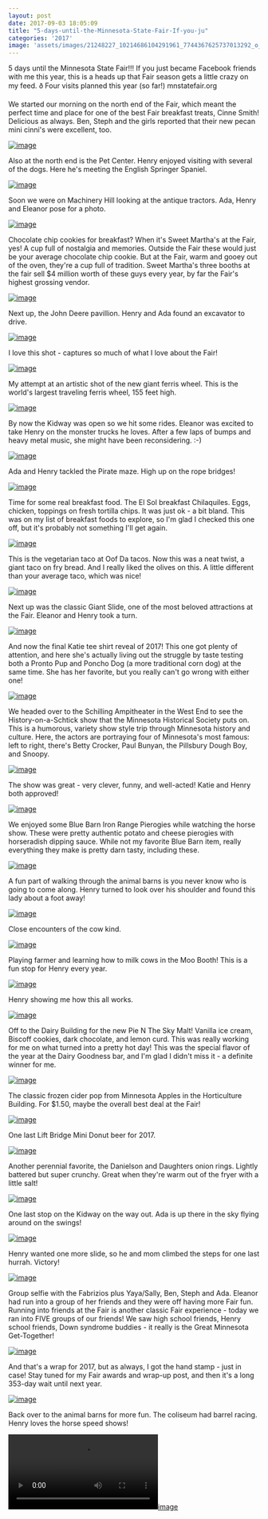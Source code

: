 ```yaml
---
layout: post
date: 2017-09-03 18:05:09
title: "5-days-until-the-Minnesota-State-Fair-If-you-ju"
categories: '2017'
image: 'assets/images/21248227_10214686104291961_7744367625737013292_o_10214686104291961.jpg'
---
```


5 days until the Minnesota State Fair!!! If you just became Facebook friends with me this year, this is a heads up that Fair season gets a little crazy on my feed. ð Four visits planned this year (so far!) mnstatefair.org

We started our morning on the north end of the Fair, which meant the perfect time and place for one of the best Fair breakfast treats, Cinne Smith! Delicious as always. Ben, Steph and the girls reported that their new pecan mini cinni's were excellent, too.

[![image](/assets/images/21248227_10214686104291961_7744367625737013292_o_10214686104291961.jpg)](/assets/images/21248227_10214686104291961_7744367625737013292_o_10214686104291961.jpg)

Also at the north end is the Pet Center. Henry enjoyed visiting with several of the dogs. Here he's meeting the English Springer Spaniel.

[![image](/assets/images/21273692_10214686104171958_4791060548588187716_o_10214686104171958.jpg)](/assets/images/21273692_10214686104171958_4791060548588187716_o_10214686104171958.jpg)

Soon we were on Machinery Hill looking at the antique tractors. Ada, Henry and Eleanor pose for a photo.

[![image](/assets/images/21316392_10214686112652170_3087619638959385778_o_10214686112652170.jpg)](/assets/images/21316392_10214686112652170_3087619638959385778_o_10214686112652170.jpg)

Chocolate chip cookies for breakfast? When it's Sweet Martha's at the Fair, yes! A cup full of nostalgia and memories. Outside the Fair these would just be your average chocolate chip cookie. But at the Fair, warm and gooey out of the oven, they're a cup full of tradition. Sweet Martha's three booths at the fair sell $4 million worth of these guys every year, by far the Fair's highest grossing vendor.

[![image](/assets/images/21273375_10214686101811899_8440961442201943131_o_10214686101811899.jpg)](/assets/images/21273375_10214686101811899_8440961442201943131_o_10214686101811899.jpg)

Next up, the John Deere pavillion. Henry and Ada found an excavator to drive.

[![image](/assets/images/21199570_10214686109492091_3480527107945566951_o_10214686109492091.jpg)](/assets/images/21199570_10214686109492091_3480527107945566951_o_10214686109492091.jpg)

I love this shot - captures so much of what I love about the Fair!

[![image](/assets/images/21316236_10214686111532142_1534376351268669816_o_10214686111532142.jpg)](/assets/images/21316236_10214686111532142_1534376351268669816_o_10214686111532142.jpg)

My attempt at an artistic shot of the new giant ferris wheel. This is the world's largest traveling ferris wheel, 155 feet high.

[![image](/assets/images/21272820_10214686111012129_804007990176980550_o_10214686111012129.jpg)](/assets/images/21272820_10214686111012129_804007990176980550_o_10214686111012129.jpg)

By now the Kidway was open so we hit some rides. Eleanor was excited to take Henry on the monster trucks he loves. After a few laps of bumps and heavy metal music, she might have been reconsidering. :-)

[![image](/assets/images/21273588_10214686111692146_8579302653155911894_o_10214686111692146.jpg)](/assets/images/21273588_10214686111692146_8579302653155911894_o_10214686111692146.jpg)

Ada and Henry tackled the Pirate maze. High up on the rope bridges!

[![image](/assets/images/21319035_10214686112452165_1157546141269295156_o_10214686112452165.jpg)](/assets/images/21319035_10214686112452165_1157546141269295156_o_10214686112452165.jpg)

Time for some real breakfast food. The El Sol breakfast Chilaquiles. Eggs, chicken, toppings on fresh tortilla chips. It was just ok - a bit bland. This was on my list of breakfast foods to explore, so I'm glad I checked this one off, but it's probably not something I'll get again.

[![image](/assets/images/21273089_10214686103931952_2203757032393447987_o_10214686103931952.jpg)](/assets/images/21273089_10214686103931952_2203757032393447987_o_10214686103931952.jpg)

This is the vegetarian taco at Oof Da tacos. Now this was a neat twist, a giant taco on fry bread. And I really liked the olives on this. A little different than your average taco, which was nice!

[![image](/assets/images/21319061_10214686101571893_4994430301172915184_o_10214686101571893.jpg)](/assets/images/21319061_10214686101571893_4994430301172915184_o_10214686101571893.jpg)

Next up was the classic Giant Slide, one of the most beloved attractions at the Fair. Eleanor and Henry took a turn.

[![image](/assets/images/21272793_10214686110492116_2720234630252871793_o_10214686110492116.jpg)](/assets/images/21272793_10214686110492116_2720234630252871793_o_10214686110492116.jpg)

And now the final Katie tee shirt reveal of 2017! This one got plenty of attention, and here she's actually living out the struggle by taste testing both a Pronto Pup and Poncho Dog (a more traditional corn dog) at the same time. She has her favorite, but you really can't go wrong with either one!

[![image](/assets/images/21248458_10214686106132007_4990916045257046147_o_10214686106132007.jpg)](/assets/images/21248458_10214686106132007_4990916045257046147_o_10214686106132007.jpg)

We headed over to the Schilling Ampitheater in the West End to see the History-on-a-Schtick show that the Minnesota Historical Society puts on. This is a humorous, variety show style trip through Minnesota history and culture. Here, the actors are portraying four of Minnesota's most famous: left to right, there's Betty Crocker, Paul Bunyan, the Pillsbury Dough Boy, and Snoopy.

[![image](/assets/images/21273658_10214686108372063_7919534667478136140_o_10214686108372063.jpg)](/assets/images/21273658_10214686108372063_7919534667478136140_o_10214686108372063.jpg)

The show was great - very clever, funny, and well-acted! Katie and Henry both approved!

[![image](/assets/images/21248454_10214686099331837_2054825372569575705_o_10214686099331837.jpg)](/assets/images/21248454_10214686099331837_2054825372569575705_o_10214686099331837.jpg)

We enjoyed some Blue Barn Iron Range Pierogies while watching the horse show. These were pretty authentic potato and cheese pierogies with horseradish dipping sauce. While not my favorite Blue Barn item, really everything they make is pretty darn tasty, including these.

[![image](/assets/images/21273737_10214686101331887_1941189356412312235_o_10214686101331887.jpg)](/assets/images/21273737_10214686101331887_1941189356412312235_o_10214686101331887.jpg)

A fun part of walking through the animal barns is you never know who is going to come along. Henry turned to look over his shoulder and found this lady about a foot away!

[![image](/assets/images/21248607_10214686107652045_503225838606965029_o_10214686107652045.jpg)](/assets/images/21248607_10214686107652045_503225838606965029_o_10214686107652045.jpg)

Close encounters of the cow kind.

[![image](/assets/images/21318995_10214686109412089_4636897864412760075_o_10214686109412089.jpg)](/assets/images/21318995_10214686109412089_4636897864412760075_o_10214686109412089.jpg)

Playing farmer and learning how to milk cows in the Moo Booth! This is a fun stop for Henry every year.

[![image](/assets/images/21248397_10214686100011854_7106561163828246137_o_10214686100011854.jpg)](/assets/images/21248397_10214686100011854_7106561163828246137_o_10214686100011854.jpg)

Henry showing me how this all works.

[![image](/assets/images/21273276_10214686110572118_6212891520322831052_o_10214686110572118.jpg)](/assets/images/21273276_10214686110572118_6212891520322831052_o_10214686110572118.jpg)

Off to the Dairy Building for the new Pie N The Sky Malt! Vanilla ice cream, Biscoff cookies, dark chocolate, and lemon curd. This was really working for me on what turned into a pretty hot day! This was the special flavor of the year at the Dairy Goodness bar, and I'm glad I didn't miss it - a definite winner for me.

[![image](/assets/images/21367018_10214686096931777_471779694844646497_o_10214686096931777.jpg)](/assets/images/21367018_10214686096931777_471779694844646497_o_10214686096931777.jpg)

The classic frozen cider pop from Minnesota Apples in the Horticulture Building. For $1.50, maybe the overall best deal at the Fair!

[![image](/assets/images/21316129_10214686105731997_1419582484437349726_o_10214686105731997.jpg)](/assets/images/21316129_10214686105731997_1419582484437349726_o_10214686105731997.jpg)

One last Lift Bridge Mini Donut beer for 2017.

[![image](/assets/images/21272731_10214686106212009_6232803854706410279_o_10214686106212009.jpg)](/assets/images/21272731_10214686106212009_6232803854706410279_o_10214686106212009.jpg)

Another perennial favorite, the Danielson and Daughters onion rings. Lightly battered but super crunchy. Great when they're warm out of the fryer with a little salt!

[![image](/assets/images/21248218_10214686099291836_2424537571384882294_o_10214686099291836.jpg)](/assets/images/21248218_10214686099291836_2424537571384882294_o_10214686099291836.jpg)

One last stop on the Kidway on the way out.  Ada is up there in the sky flying around on the swings!

[![image](/assets/images/21273086_10214686098651820_5196990458567199992_o_10214686098651820.jpg)](/assets/images/21273086_10214686098651820_5196990458567199992_o_10214686098651820.jpg)

Henry wanted one more slide, so he and mom climbed the steps for one last hurrah. Victory!

[![image](/assets/images/21246532_10214686107772048_7083191249979235599_o_10214686107772048.jpg)](/assets/images/21246532_10214686107772048_7083191249979235599_o_10214686107772048.jpg)

Group selfie with the Fabrizios plus Yaya/Sally, Ben, Steph and Ada. Eleanor had run into a group of her friends and they were off having more Fair fun. Running into friends at the Fair is another classic Fair experience - today we ran into FIVE groups of our friends! We saw high school friends, Henry school friends, Down syndrome buddies - it really is the Great Minnesota Get-Together!

[![image](/assets/images/21272922_10214686096891776_1514874607979089998_o_10214686096891776.jpg)](/assets/images/21272922_10214686096891776_1514874607979089998_o_10214686096891776.jpg)

And that's a wrap for 2017, but as always, I got the hand stamp - just in case! Stay tuned for my Fair awards and wrap-up post, and then it's a long 353-day wait until next year.

[![image](/assets/images/21272735_10214686097051780_2090382074288952672_o_10214686097051780.jpg)](/assets/images/21272735_10214686097051780_2090382074288952672_o_10214686097051780.jpg)

Back over to the animal barns for more fun.  The coliseum had barrel racing. Henry loves the horse speed shows!

[![image](/assets/images/21385005_1245910348854706_8442127544525783040_n_10214686096771773.mp4)](/assets/images/21385005_1245910348854706_8442127544525783040_n_10214686096771773.mp4)


